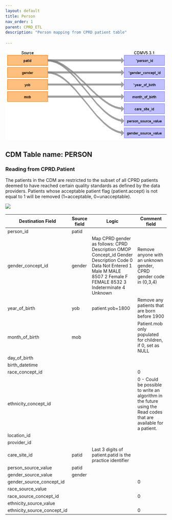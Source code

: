 ```yaml
---
layout: default
title: Person
nav_order: 1
parent: CPRD_ETL
description: "Person mapping from CPRD patient table"

---
```


![](/docs/CPRD/image2.png)

## CDM Table name: PERSON

### Reading from CPRD.Patient

The patients in the CDM are restricted to the subset of all CPRD patients deemed to have reached certain quality standards as defined by the data providers. Patients whose acceptable patient flag (patient.accept) is not equal to 1 will be removed (1=acceptable, 0=unacceptable). 


![](/docs/image2.png)

| Destination Field | Source field | Logic | Comment field |
| --- | --- | --- | --- |
| person_id | patid |  |  |
| gender_concept_id | gender | Map CPRD gender as follows:    CPRD	Description			OMOP	Concept_id  Gender 				Description  Code  0	Data Not Entered	  1	Male		M	MALE	8507  2	Female		F	FEMALE	8532  3	Indeterminate		  4	Unknown | Remove anyone with an unknown gender, CPRD gender code in (0,3,4) |
| year_of_birth | yob | patient.yob+1800 | Remove any patients that are born before 1900 |
| month_of_birth | mob |  | Patient.mob only populated for children, if 0, set as NULL |
| day_of_birth |  |  |  |
| birth_datetime |  |  |  |
| race_concept_id |  |  | 0 |
| ethnicity_concept_id |  |  | 0  -  Could be possible to write an algorithm in the future using the Read codes that are available for a patient. |
| location_id |  |  |  |
| provider_id |  |  |  |
| care_site_id | patid | Last 3 digits of patient.patid is the practice identifier |  |
| person_source_value | patid |  |  |
| gender_source_value | gender |  |  |
| gender_source_concept_id |  |  | 0 |
| race_source_value |  |  |  |
| race_source_concept_id |  |  | 0 |
| ethnicity_source_value |  |  |  |
| ethnicity_source_concept_id |  |  | 0 |
